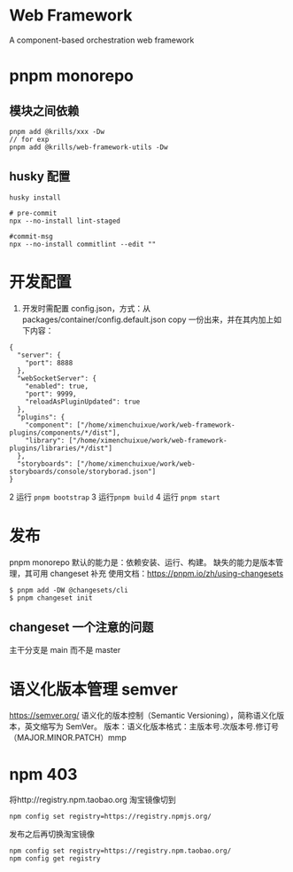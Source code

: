 # Web Framework

A component-based orchestration web framework

# pnpm monorepo

## 模块之间依赖

```
pnpm add @krills/xxx -Dw
// for exp
pnpm add @krills/web-framework-utils -Dw
```

## husky 配置

```
husky install

# pre-commit
npx --no-install lint-staged

#commit-msg
npx --no-install commitlint --edit ""
```

# 开发配置

1. 开发时需配置 config.json，方式：从 packages/container/config.default.json copy 一份出来，并在其内加上如下内容：

```
{
  "server": {
    "port": 8888
  },
  "webSocketServer": {
    "enabled": true,
    "port": 9999,
    "reloadAsPluginUpdated": true
  },
  "plugins": {
    "component": ["/home/ximenchuixue/work/web-framework-plugins/components/*/dist"],
    "library": ["/home/ximenchuixue/work/web-framework-plugins/libraries/*/dist"]
  },
  "storyboards": ["/home/ximenchuixue/work/web-storyboards/console/storyborad.json"]
}
```

2 运行 `pnpm bootstrap`
3 运行`pnpm build`
4 运行 `pnpm start`

# 发布

pnpm monorepo 默认的能力是：依赖安装、运行、构建。
缺失的能力是版本管理，其可用 changeset 补充
使用文档：https://pnpm.io/zh/using-changesets

```
$ pnpm add -DW @changesets/cli
$ pnpm changeset init
```

## changeset 一个注意的问题

主干分支是 main 而不是 master

# 语义化版本管理 semver

https://semver.org/
语义化的版本控制（Semantic Versioning），简称语义化版本，英文缩写为 SemVer。
版本：语义化版本格式：主版本号.次版本号.修订号（MAJOR.MINOR.PATCH）mmp

# npm 403

将http://registry.npm.taobao.org 淘宝镜像切到

```
npm config set registry=https://registry.npmjs.org/
```

发布之后再切换淘宝镜像

```
npm config set registry=https://registry.npm.taobao.org/
npm config get registry
```
